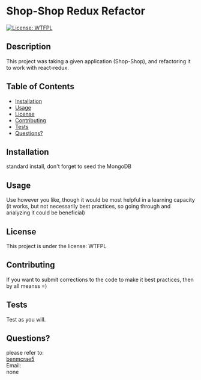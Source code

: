 # Shop-Shop Redux Refactor
  [![License: WTFPL](https://img.shields.io/badge/License-WTFPL-brightgreen.svg)](http://www.wtfpl.net/about/)
  ## Description
  This project was taking a given application (Shop-Shop), and refactoring it to work with react-redux. 
  ## Table of Contents
  - [Installation](#installation)
  - [Usage](#usage)
  - [License](#license)
  - [Contributing](#contributing)
  - [Tests](#tests)
  - [Questions?](#questions?)
  ## Installation
  standard install, don't forget to seed the MongoDB
  ## Usage
  Use however you like, though it would be most helpful in a learning capacity (it works, but not necessarily best practices, so going through and analyzing it could be beneficial)
  ## License
  This project is under the license: WTFPL
  ## Contributing
  If you want to submit corrections to the code to make it best practices, then by all meanss =) 
  ## Tests
  Test as you will. 
  ## Questions?
    
  please refer to:  
  [benmcrae5](https://github.com/benmcrae5)  
  Email:  
  none
  
